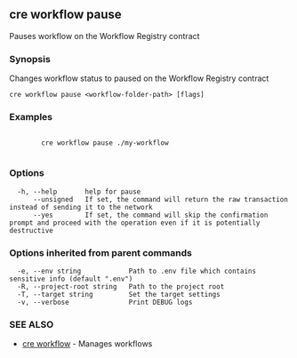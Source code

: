 ## cre workflow pause

Pauses workflow on the Workflow Registry contract

### Synopsis

Changes workflow status to paused on the Workflow Registry contract

```
cre workflow pause <workflow-folder-path> [flags]
```

### Examples

```

		cre workflow pause ./my-workflow
		
```

### Options

```
  -h, --help       help for pause
      --unsigned   If set, the command will return the raw transaction instead of sending it to the network
      --yes        If set, the command will skip the confirmation prompt and proceed with the operation even if it is potentially destructive
```

### Options inherited from parent commands

```
  -e, --env string            Path to .env file which contains sensitive info (default ".env")
  -R, --project-root string   Path to the project root
  -T, --target string         Set the target settings
  -v, --verbose               Print DEBUG logs
```

### SEE ALSO

* [cre workflow](cre_workflow.md)	 - Manages workflows

